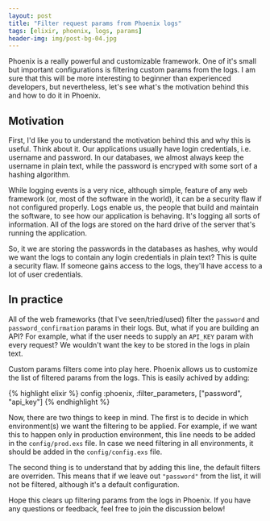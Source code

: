 ```yaml
---
layout: post
title: "Filter request params from Phoenix logs"
tags: [elixir, phoenix, logs, params]
header-img: img/post-bg-04.jpg
---
```


Phoenix is a really powerful and customizable framework. One of it's small but important
configurations is filtering custom params from the logs. I am sure that this 
will be more interesting to beginner than experienced developers, but nevertheless, 
let's see what's the motivation behind this and how to do it in Phoenix.

## Motivation

First, I'd like you to understand the motivation behind this and why this is useful. 
Think about it. Our applications usually have login credentials, i.e. username and
password. In our databases, we almost always keep the username in plain text, while
the password is encryped with some sort of a hashing algorithm. 

While logging events is a very nice, although simple, feature of any web framework
(or, most of the software in the world), it can be a security flaw if not 
configured properly. Logs enable us, the people that build and maintain the software, 
to see how our application is behaving. It's logging all sorts of information. All
of the logs are stored on the hard drive of the server that's running the application.

So, it we are storing the passwords in the databases as hashes, why would we want
the logs to contain any login credentials in plain text? This is quite a security flaw. 
If someone gains access to the logs, they'll have access to a lot of user credentials.

## In practice

All of the web frameworks (that I've seen/tried/used) filter the `password` and 
`password_confirmation` params in their logs. But, what if you are building an API? 
For example, what if the user needs to supply an `API_KEY` param with every request? 
We wouldn't want the key to be stored in the logs in plain text.

Custom params filters come into play here. Phoenix allows us to customize the
list of filtered params from the logs. This is easily achived by adding:

{% highlight elixir %}
config :phoenix, :filter_parameters, ["password", "api_key"]
{% endhighlight %}

Now, there are two things to keep in mind. The first is to decide in which environment(s) 
we want the filtering to be applied. For example, if we want this to happen only in
production environment, this line needs to be added in the `config/prod.exs` file.
In case we need filtering in all environments, it should be added in the `config/config.exs`
file.

The second thing is to understand that by adding this line, the default filters 
are overriden. This means that if we leave out `"password"` from the list, 
it will not be filtered, although it's a default configuration.

Hope this clears up filtering params from the logs in Phoenix. If you have any 
questions or feedback, feel free to join the discussion below!


